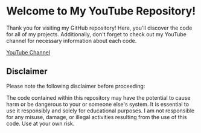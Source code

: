 # Welcome to My YouTube Repository!

Thank you for visiting my GitHub repository! Here, you'll discover the code for all of my projects. Additionally, don't forget to check out my YouTube channel for necessary information about each code.

[YouTube Channel](https://www.youtube.com/@screeck)

## Disclaimer

Please note the following disclaimer before proceeding:

The code contained within this repository may have the potential to cause harm or be dangerous to your or someone else's system. It is essential to use it responsibly and solely for educational purposes. I am not responsible for any misuse, damage, or illegal activities resulting from the use of this code. Use at your own risk.

